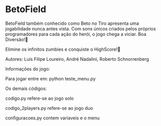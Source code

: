# BetoField

BetoField também conhecido como Beto no Tiro apresenta uma jogabilidade nunca antes vista. Com sons únicos criados pelos  próprios programadores para cada ação do herói, o jogo chega a viciar. Boa Diversão!🤩

Elimine os infinitos zumbies e conquiste o HighScore!🤑

Autores: Luís Filipe Loureiro, André Nadalini, Roberto Schnorrenberg

Informações do jogo:

Para jogar entre em: python teste_menu.py

Os demais códigos:

codigo.py refere-se ao jogo solo

codigo_2players.py refere-se ao jogo duo

configuracoes.py contem variaveis e o menu


